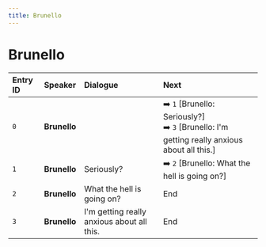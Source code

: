 ```yaml
---
title: Brunello
---
```


# Brunello


| Entry ID | Speaker | Dialogue | Next |
| :------- | :------ | :------- | :------------ |
| `0` | **Brunello** |  | ➡️ `1` \[Brunello: Seriously?\]<br>➡️ `3` \[Brunello: I'm getting really anxious about all this\.\] |
| `1` | **Brunello** | Seriously? | ➡️ `2` \[Brunello: What the hell is going on?\] |
| `2` | **Brunello** | What the hell is going on? | End |
| `3` | **Brunello** | I'm getting really anxious about all this\. | End |
